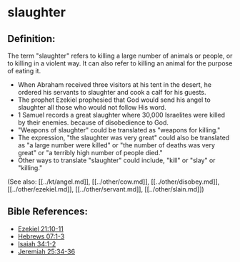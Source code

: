 # slaughter #

## Definition: ##

The term "slaughter" refers to killing a large number of animals or people, or to killing in a violent way. It can also refer to killing an animal for the purpose of eating it.

* When Abraham received three visitors at his tent in the desert, he ordered his servants to slaughter and cook a calf for his guests.
* The prophet Ezekiel prophesied that God would send his angel to slaughter all those who would not follow His word.
* 1 Samuel records a great slaughter where 30,000 Israelites were killed by their enemies. because of disobedience to God.
* "Weapons of slaughter" could be translated as "weapons for killing."
* The expression, "the slaughter was very great" could also be translated as "a large number were killed" or "the number of deaths was very great" or "a terribly high number of people died."
* Other ways to translate "slaughter" could include, "kill" or "slay" or "killing."

(See also: [[../kt/angel.md]], [[../other/cow.md]], [[../other/disobey.md]], [[../other/ezekiel.md]], [[../other/servant.md]], [[../other/slain.md]])

## Bible References: ##

* [Ezekiel 21:10-11](en/tn/ezk/help/21/10)
* [Hebrews 07:1-3](en/tn/heb/help/07/01)
* [Isaiah 34:1-2](en/tn/isa/help/34/01)
* [Jeremiah 25:34-36](en/tn/jer/help/25/34)